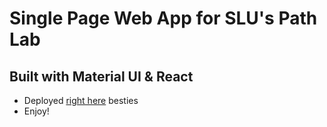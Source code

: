 # Single Page Web App for SLU's Path Lab
## Built with Material UI & React
* Deployed [right here](https://tanishajoshi.github.io/my-spa/index.html) besties
* Enjoy!
